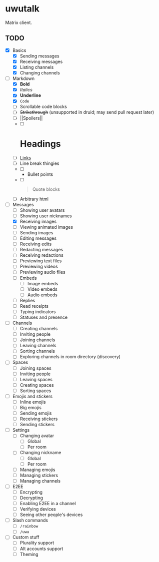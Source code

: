 # uwutalk
Matrix client.

## TODO
 - [x] Basics
     - [x] Sending messages
     - [x] Receiving messages
     - [x] Listing channels
     - [x] Changing channels
 - [ ] Markdown
     - [x] **Bold**
     - [x] *Italics*
     - [x] __Underline__
     - [x] `Code`
     - [ ] Scrollable code blocks
     - [ ] ~~Strikethrough~~ (unsupported in druid; may send pull request later)
     - [ ] ||Spoilers||
     - [ ] # Headings
     - [ ] [Links](https://lauwa.xyz)
     - [ ] Line break thingies
     - [ ]  - Bullet points
     - [ ] > Quote blocks
     - [ ] Arbitrary html
 - [ ] Messages
     - [ ] Showing user avatars
     - [ ] Showing user nicknames
     - [X] Receiving images
     - [ ] Viewing animated images
     - [ ] Sending images
     - [ ] Editing messages
     - [ ] Receiving edits
     - [ ] Redacting messages
     - [ ] Receiving redactions
     - [ ] Previewing text files
     - [ ] Previewing videos
     - [ ] Previewing audio files
     - [ ] Embeds
         - [ ] Image embeds
         - [ ] Video embeds
         - [ ] Audio embeds
     - [ ] Replies
     - [ ] Read receipts
     - [ ] Typing indicators
     - [ ] Statuses and presence
 - [ ] Channels
     - [ ] Creating channels
     - [ ] Inviting people
     - [ ] Joining channels
     - [ ] Leaving channels
     - [ ] Sorting channels
     - [ ] Exploring channels in room directory (discovery)
 - [ ] Spaces
     - [ ] Joining spaces
     - [ ] Inviting people
     - [ ] Leaving spaces
     - [ ] Creating spaces
     - [ ] Sorting spaces
 - [ ] Emojis and stickers
     - [ ] Inline emojis
     - [ ] Big emojis
     - [ ] Sending emojis
     - [ ] Receiving stickers
     - [ ] Sending stickers
 - [ ] Settings
     - [ ] Changing avatar
         - [ ] Global
         - [ ] Per room
     - [ ] Changing nickname
         - [ ] Global
         - [ ] Per room
     - [ ] Managing emojis
     - [ ] Managing stickers
     - [ ] Managing channels
 - [ ] E2EE
     - [ ] Encrypting
     - [ ] Decrypting
     - [ ] Enabling E2EE in a channel
     - [ ] Verifying devices
     - [ ] Seeing other people's devices
 - [ ] Slash commands
     - [ ] `/rainbow`
     - [ ] `/uwu`
 - [ ] Custom stuff
     - [ ] Plurality support
     - [ ] Alt accounts support
     - [ ] Theming
